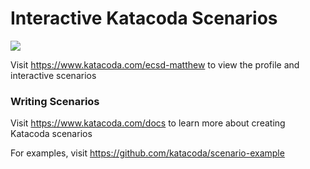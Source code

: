 # Interactive Katacoda Scenarios

[![](http://shields.katacoda.com/katacoda/ecsd-matthew/count.svg)](https://www.katacoda.com/ecsd-matthew "Get your profile on Katacoda.com")

Visit https://www.katacoda.com/ecsd-matthew to view the profile and interactive scenarios

### Writing Scenarios
Visit https://www.katacoda.com/docs to learn more about creating Katacoda scenarios

For examples, visit https://github.com/katacoda/scenario-example
